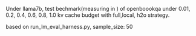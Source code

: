 Under llama7b, test bechmark(measuring in ) of openboookqa under 0.01, 0.2, 0.4, 0.6, 0.8, 1.0 kv cache budget with full,local, h2o strategy.

based on run_lm_eval_harness.py,  sample_size: 50

